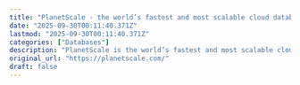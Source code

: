 ```yaml
---
title: "PlanetScale - the world’s fastest and most scalable cloud databases"
date: "2025-09-30T00:11:40.371Z"
lastmod: "2025-09-30T00:11:40.371Z"
categories: ["Databases"]
description: "PlanetScale is the world’s fastest and most scalable cloud databases."
original_url: "https://planetscale.com/"
draft: false
---
```

